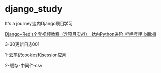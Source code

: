 # django_study
It's a journey.达内Django项目学习

[Django+Redis全套视频教程（含项目实战）_达内Python进阶_哔哩哔哩_bilibili](https://www.bilibili.com/video/BV1b5411c7Sa?p=6&spm_id_from=pageDriver)

3-30更新日志001

1-云笔记cookies和session应用

2-缓存-中间件-csv

